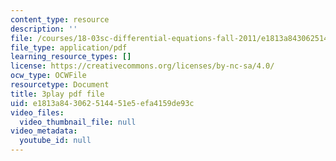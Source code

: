 ```yaml
---
content_type: resource
description: ''
file: /courses/18-03sc-differential-equations-fall-2011/e1813a843062514451e5efa4159de93c_TxG1iPXznBs.pdf
file_type: application/pdf
learning_resource_types: []
license: https://creativecommons.org/licenses/by-nc-sa/4.0/
ocw_type: OCWFile
resourcetype: Document
title: 3play pdf file
uid: e1813a84-3062-5144-51e5-efa4159de93c
video_files:
  video_thumbnail_file: null
video_metadata:
  youtube_id: null
---
```

